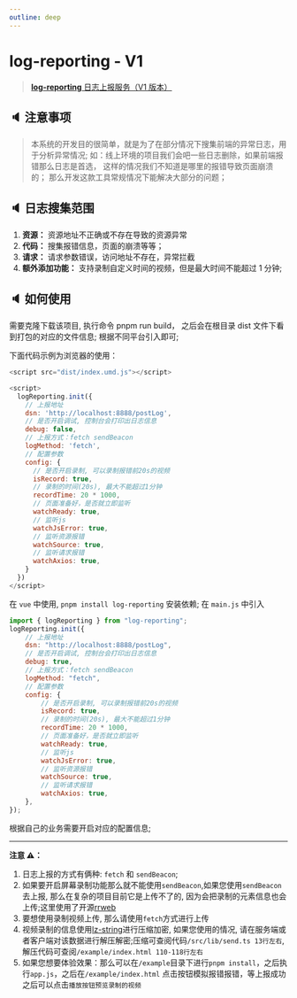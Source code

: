```yaml
---
outline: deep
---
```


# log-reporting - V1

> [**log-reporting** 日志上报服务（V1 版本）](https://github.com/wangxiaoze-view/log-repeorting/tree/v1)

## 🔈 注意事项

> 本系统的开发目的很简单，就是为了在部分情况下搜集前端的异常日志，用于分析异常情况; 如：线上环境的项目我们会吧一些日志删除，如果前端报错那么日志是首选， 这样的情况我们不知道是哪里的报错导致页面崩溃的； 那么开发这款工具常规情况下能解决大部分的问题；

## 🔈 日志搜集范围

1. **资源：** 资源地址不正确或不存在导致的资源异常
2. **代码：** 搜集报错信息，页面的崩溃等等；
3. **请求：** 请求参数错误，访问地址不存在，异常拦截
4. **额外添加功能：** 支持录制自定义时间的视频，但是最大时间不能超过 1 分钟;

## 🔈 如何使用

需要克隆下载该项目, 执行命令 pnpm run build， 之后会在根目录 dist 文件下看到打包的对应的文件信息; 根据不同平台引入即可;

下面代码示例为浏览器的使用：

```js
<script src="dist/index.umd.js"></script>

<script>
  logReporting.init({
    // 上报地址
    dsn: 'http://localhost:8888/postLog',
    // 是否开启调试, 控制台会打印出日志信息
    debug: false,
    // 上报方式：fetch sendBeacon
    logMethod: 'fetch',
    // 配置参数
    config: {
      // 是否开启录制, 可以录制报错前20s的视频
      isRecord: true,
      // 录制的时间(20s), 最大不能超过1分钟
      recordTime: 20 * 1000,
      // 页面准备好，是否就立即监听
      watchReady: true,
      // 监听js
      watchJsError: true,
      // 监听资源报错
      watchSource: true,
      // 监听请求报错
      watchAxios: true,
    }
  })
</script>
```

在 `vue` 中使用, `pnpm install log-reporting` 安装依赖; 在 `main.js` 中引入

```js
import { logReporting } from "log-reporting";
logReporting.init({
	// 上报地址
	dsn: "http://localhost:8888/postLog",
	// 是否开启调试, 控制台会打印出日志信息
	debug: true,
	// 上报方式：fetch sendBeacon
	logMethod: "fetch",
	// 配置参数
	config: {
		// 是否开启录制, 可以录制报错前20s的视频
		isRecord: true,
		// 录制的时间(20s), 最大不能超过1分钟
		recordTime: 20 * 1000,
		// 页面准备好，是否就立即监听
		watchReady: true,
		// 监听js
		watchJsError: true,
		// 监听资源报错
		watchSource: true,
		// 监听请求报错
		watchAxios: true,
	},
});
```

根据自己的业务需要开启对应的配置信息;

---

**注意 ⚠️：**

1. 日志上报的方式有俩种: `fetch` 和 `sendBeacon`;
2. 如果要开启屏幕录制功能那么就不能使用`sendBeacon`,如果您使用`sendBeacon`去上报, 那么在复杂的项目目前它是上传不了的, 因为会把录制的元素信息也会上传;这里使用了开源[rrweb](https://github.com/rrweb-io/rrweb)
3. 要想使用录制视频上传, 那么请使用`fetch`方式进行上传
4. 视频录制的信息使用[lz-string](https://github.com/pieroxy/lz-string)进行压缩加密, 如果您使用的情况, 请在服务端或者客户端对该数据进行解压解密;压缩可查阅代码`/src/lib/send.ts 13行左右`, 解压代码可查阅`/example/index.html 110-118行左右`
5. 如果您想要体验效果：那么可以在`/example`目录下进行`pnpm install`，之后执行`app.js`，之后在`/example/index.html` 点击按钮模拟报错报错，等上报成功之后可以点击`播放按钮预览录制的视频`

